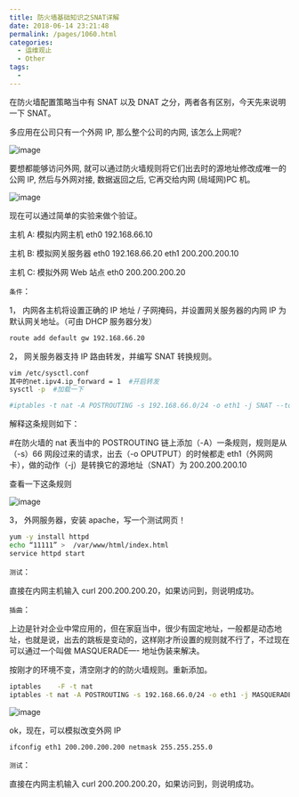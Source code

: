 ```yaml
---
title: 防火墙基础知识之SNAT详解
date: 2018-06-14 23:21:48
permalink: /pages/1060.html
categories:
  - 运维观止
  - Other
tags:
  - 
---
```


在防火墙配置策略当中有 SNAT 以及 DNAT 之分，两者各有区别，今天先来说明一下 SNAT。



多应用在公司只有一个外网 IP, 那么整个公司的内网, 该怎么上网呢?





![image](http://t.eryajf.net/imgs/2021/09/bbe8d489eae0c756.jpg)





要想都能够访问外网, 就可以通过防火墙规则将它们出去时的源地址修改成唯一的公网 IP, 然后与外网对接, 数据返回之后, 它再交给内网 (局域网)PC 机。





![image](http://t.eryajf.net/imgs/2021/09/87d3a39488ca31c2.jpg)





现在可以通过简单的实验来做个验证。



主机 A: 模拟内网主机 eth0 192.168.66.10



主机 B: 模拟网关服务器 eth0 192.168.66.20
eth1 200.200.200.10



主机 C: 模拟外网 Web 站点 eth0 200.200.200.20



`条件`：



1， 内网各主机将设置正确的 IP 地址 / 子网掩码，并设置网关服务器的内网 IP 为默认网关地址。（可由 DHCP 服务器分发）



```sh
route add default gw 192.168.66.20
```



2， 网关服务器支持 IP 路由转发，并编写 SNAT 转换规则。



```sh
vim /etc/sysctl.conf
其中的net.ipv4.ip_forward = 1	#开启转发
sysctl -p  #加载一下
```



```sh
#iptables -t nat -A POSTROUTING -s 192.168.66.0/24 -o eth1 -j SNAT --to-source 200.200.200.10	
```



解释这条规则如下：



\#在防火墙的 nat 表当中的 POSTROUTING 链上添加（-A）一条规则，规则是从（-s）66 网段过来的请求，出去（-o OPUTPUT）的时候都走 eth1（外网网卡），做的动作（-j）是转换它的源地址（SNAT）为 200.200.200.10



查看一下这条规则





![image](http://t.eryajf.net/imgs/2021/09/869ddd1285dda213.jpg)





3， 外网服务器，安装 apache，写一个测试网页！



```sh
yum -y install httpd
echo “11111” >  /var/www/html/index.html
service httpd start
```



`测试`：



直接在内网主机输入 curl 200.200.200.20，如果访问到，则说明成功。



`插曲`：



上边是针对企业中常应用的，但在家庭当中，很少有固定地址，一般都是动态地址，也就是说，出去的跳板是变动的，这样刚才所设置的规则就不行了，不过现在可以通过一个叫做 MASQUERADE—- 地址伪装来解决。



按刚才的环境不变，清空刚才的的防火墙规则。重新添加。



```sh
iptables	-F -t nat
iptables -t nat -A POSTROUTING -s 192.168.66.0/24 -o eth1 -j MASQUERADE
```





![image](http://t.eryajf.net/imgs/2021/09/c153c386284c2a43.jpg)





ok，现在，可以模拟改变外网 IP



```sh
ifconfig eth1 200.200.200.200 netmask 255.255.255.0
```



`测试`：



直接在内网主机输入 curl 200.200.200.20，如果访问到，则说明成功。
